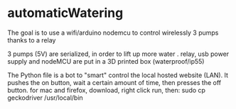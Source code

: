 # automaticWatering
The goal is to use a wifi/arduino nodemcu to control wirelessly 3 pumps thanks to a relay

3 pumps (5V) are serialized, in order to lift up more water . relay, usb power supply and nodeMCU are put in a 3D printed box (waterproof/ip55)

The Python file is a bot to "smart" control the local hosted website (LAN). It pushes the on button, wait a certain amount of time, then presses the off button.
for mac and firefox, download, right click run, then:
sudo cp geckodriver /usr/local/bin
